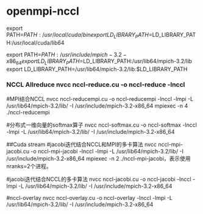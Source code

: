 # openmpi-nccl

export PATH=$PATH:/usr/local/cuda/bin export LD_LIBRARY_PATH=$LD_LIBRARY_PATH:/usr/local/cuda/lib64

export PATH=$PATH:/usr/include/mpich-3.2-x86_64 export LD_LIBRARY_PATH=$LD_LIBRARY_PATH:/usr/lib64/mpich-3.2/lib export LD_LIBRARY_PATH=/usr/lib64/mpich-3.2/lib:$LD_LIBRARY_PATH

### NCCL Allreduce nvcc nccl-reduce.cu -o nccl-reduce -lnccl

#MPI结合NCCL nvcc nccl-reducempi.cu -o nccl-reducempi -lnccl -lmpi -L /usr/lib64/mpich-3.2/lib/ -I /usr/include/mpich-3.2-x86_64 mpiexec -n 4 ./nccl-reducempi

#分布式一维向量的softmax算子 nvcc nccl-softmax.cu -o nccl-softmax -lnccl -lmpi -L /usr/lib64/mpich-3.2/lib/ -I /usr/include/mpich-3.2-x86_64

##Cuda stream #jacobi迭代结合NCCL和MPI的多卡算法 nvcc nccl-mpi-jacobi.cu -o nccl-mpi-jacobi -lnccl -lmpi -L /usr/lib64/mpich-3.2/lib/ -I /usr/include/mpich-3.2-x86_64 mpiexec -n 2 ./nccl-mpi-jacobi，表示使用nranks=2个进程。

#jacobi迭代结合NCCL的多卡算法 nvcc nccl-jacobi.cu -o nccl-jacobi -lnccl -lmpi -L /usr/lib64/mpich-3.2/lib/ -I /usr/include/mpich-3.2-x86_64

#nccl-overlay nvcc nccl-overlay.cu -o nccl-overlay -lnccl -lmpi -L /usr/lib64/mpich-3.2/lib/ -I /usr/include/mpich-3.2-x86_64
